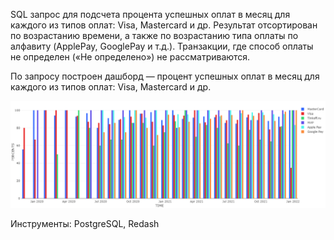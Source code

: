SQL запрос для подсчета процента успешных оплат в месяц для каждого из типов оплат: Visa, Mastercard и др.
Результат отсортирован по возрастанию времени, а также по возрастанию типа оплаты по алфавиту (ApplePay, GooglePay и т.д.).
Транзакции, где способ оплаты не определен («Не определено») не рассматриваются.

По запросу построен дашборд — процент успешных оплат в месяц для каждого из типов оплат: Visa, Mastercard и др.

![alt text](https://github.com/HlodM/ml-simulator/blob/main/level2/PAYMENTS_DASHBOARD(PostgreSQL)/bar.png)


Инструменты: PostgreSQL, Redash